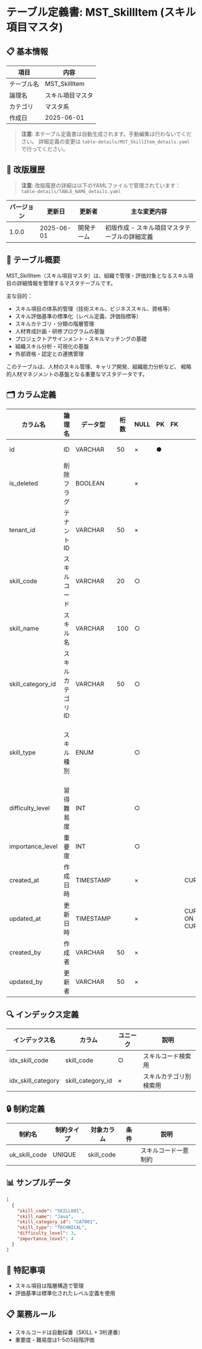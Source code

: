 # テーブル定義書: MST_SkillItem (スキル項目マスタ)

## 📋 基本情報

| 項目 | 内容 |
|------|------|
| テーブル名 | MST_SkillItem |
| 論理名 | スキル項目マスタ |
| カテゴリ | マスタ系 |
| 作成日 | 2025-06-01 |

> **注意**: 本テーブル定義書は自動生成されます。手動編集は行わないでください。
> 詳細定義の変更は `table-details/MST_SkillItem_details.yaml` で行ってください。


## 📝 改版履歴

> **注意**: 改版履歴の詳細は以下のYAMLファイルで管理されています：
> `table-details/TABLE_NAME_details.yaml`

| バージョン | 更新日 | 更新者 | 主な変更内容 |
|------------|--------|--------|-------------|
| 1.0.0 | 2025-06-01 | 開発チーム | 初版作成 - スキル項目マスタテーブルの詳細定義 |


## 📝 テーブル概要

MST_SkillItem（スキル項目マスタ）は、組織で管理・評価対象となるスキル項目の詳細情報を管理するマスタテーブルです。

主な目的：
- スキル項目の体系的管理（技術スキル、ビジネススキル、資格等）
- スキル評価基準の標準化（レベル定義、評価指標等）
- スキルカテゴリ・分類の階層管理
- 人材育成計画・研修プログラムの基盤
- プロジェクトアサインメント・スキルマッチングの基礎
- 組織スキル分析・可視化の基盤
- 外部資格・認定との連携管理

このテーブルは、人材のスキル管理、キャリア開発、組織能力分析など、
戦略的人材マネジメントの基盤となる重要なマスタデータです。


## 🗂️ カラム定義

| カラム名 | 論理名 | データ型 | 桁数 | NULL | PK | FK | デフォルト | 説明 |
|----------|--------|----------|------|------|----|----|------------|------|
| id | ID | VARCHAR | 50 | × | ● |  |  | プライマリキー（UUID） |
| is_deleted | 削除フラグ | BOOLEAN |  | × |  |  |  | 論理削除フラグ |
| tenant_id | テナントID | VARCHAR | 50 | × |  |  |  | マルチテナント識別子 |
| skill_code | スキルコード | VARCHAR | 20 | ○ |  |  |  | スキル項目を一意に識別するコード（例：SKILL001） |
| skill_name | スキル名 | VARCHAR | 100 | ○ |  |  |  | スキル項目の正式名称 |
| skill_category_id | スキルカテゴリID | VARCHAR | 50 | ○ |  |  |  | スキルカテゴリのID |
| skill_type | スキル種別 | ENUM |  | ○ |  |  |  | スキルの種別（TECHNICAL:技術、BUSINESS:ビジネス、CERTIFICATION:資格） |
| difficulty_level | 習得難易度 | INT |  | ○ |  |  |  | スキル習得の難易度（1-5段階） |
| importance_level | 重要度 | INT |  | ○ |  |  |  | 組織における重要度（1-5段階） |
| created_at | 作成日時 | TIMESTAMP |  | × |  |  | CURRENT_TIMESTAMP | レコード作成日時 |
| updated_at | 更新日時 | TIMESTAMP |  | × |  |  | CURRENT_TIMESTAMP ON UPDATE CURRENT_TIMESTAMP | レコード更新日時 |
| created_by | 作成者 | VARCHAR | 50 | × |  |  |  | レコード作成者のユーザーID |
| updated_by | 更新者 | VARCHAR | 50 | × |  |  |  | レコード更新者のユーザーID |

## 🔍 インデックス定義

| インデックス名 | カラム | ユニーク | 説明 |
|----------------|--------|----------|------|
| idx_skill_code | skill_code | ○ | スキルコード検索用 |
| idx_skill_category | skill_category_id | × | スキルカテゴリ別検索用 |

## 🔒 制約定義

| 制約名 | 制約タイプ | 対象カラム | 条件 | 説明 |
|--------|------------|------------|------|------|
| uk_skill_code | UNIQUE | skill_code |  | スキルコード一意制約 |

## 📊 サンプルデータ

```json
[
  {
    "skill_code": "SKILL001",
    "skill_name": "Java",
    "skill_category_id": "CAT001",
    "skill_type": "TECHNICAL",
    "difficulty_level": 3,
    "importance_level": 4
  }
]
```

## 📌 特記事項

- スキル項目は階層構造で管理
- 評価基準は標準化されたレベル定義を使用

## 📋 業務ルール

- スキルコードは自動採番（SKILL + 3桁連番）
- 重要度・難易度は1-5の5段階評価
